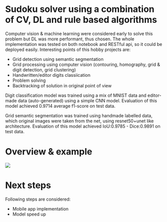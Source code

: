 # Sudoku solver using a combination of CV, DL and rule based algorithms
Computer vision & machine learning were considered early to solve this problem but DL was more performant, thus chosen. The whole implementation was tested on both notebook and RESTful api, so it could be deployed easily.
Interesting points of this hobby projects are:
- Grid detection using semantic segmentation
- Grid processing using computer vision (contouring, homography, grid & digit detection, grid clustering)
- Handwritten/editor digits classiication
- Problem solving
- Backtracking of solution in original point of view

Digit classification model was trained using a mix of MNIST data and editor-made data (auto-generated) using a simple CNN model. Evaluation of this model achieved 0.9714 average f1-score on test data.

Grid semantic segmentation was trained using handmade labelled data, which original images were taken from the net, using resnet50+unet like architecture. Evaluation of this model achieved IoU:0.9785 - Dice:0.9891 on test data.

# Overview & example

![](/assets/example1.png)

# Next steps
Following steps are considered:
- Mobile app implementation
- Model speed up
